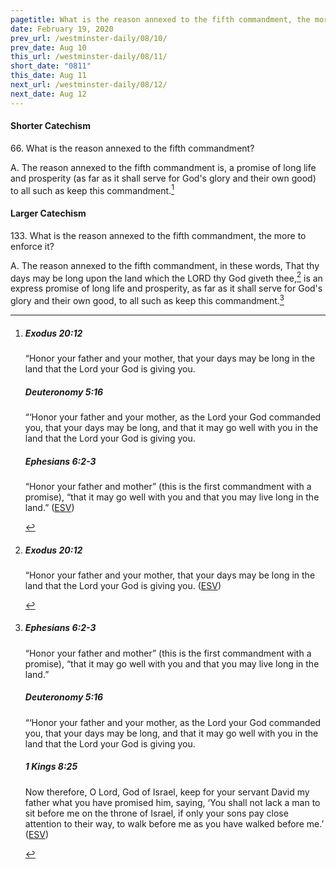 ```yaml
---
pagetitle: What is the reason annexed to the fifth commandment, the more to enforce it?
date: February 19, 2020
prev_url: /westminster-daily/08/10/
prev_date: Aug 10
this_url: /westminster-daily/08/11/
short_date: "0811"
this_date: Aug 11
next_url: /westminster-daily/08/12/
next_date: Aug 12
---
```


#### Shorter Catechism

66\. What is the reason annexed to the fifth commandment?

A. The reason annexed to the fifth commandment is, a promise of long life and prosperity (as far as it shall serve for God's glory and their own good) to all such as keep this commandment.[^fnref:wsc1]


[^fnref:wsc1]: <div class="esv"><h5>Exodus 20:12</h5> <div class="esv-text"><p id="p02020012.01-1">&#8220;Honor your father and your mother, that your days may be long in the land that the <span class="small-caps">Lord</span> your God is giving you.</p> </div><h5>Deuteronomy 5:16</h5> <div class="esv-text"><p id="p05005016.01-2">&#8220;&#8216;Honor your father and your mother, as the <span class="small-caps">Lord</span> your God commanded you, that your days may be long, and that it may go well with you in the land that the <span class="small-caps">Lord</span> your God is giving you.</p> </div><h5>Ephesians 6:2-3</h5> <div class="esv-text"><p id="p49006002.01-3">&#8220;Honor your father and mother&#8221; (this is the first commandment with a promise), &#8220;that it may go well with you and that you may live long in the land.&#8221;  (<a href="http://www.esv.org" class="copyright">ESV</a>)</p> </div> </div>


#### Larger Catechism

133\. What is the reason annexed to the fifth commandment, the more to enforce it?

A. The reason annexed to the fifth commandment, in these words, That thy days may be long upon the land which the LORD thy God giveth thee,[^fnref:wlc1] is an express promise of long life and prosperity, as far as it shall serve for God's glory and their own good, to all such as keep this commandment.[^fnref:wlc2]


[^fnref:wlc1]: <div class="esv"><h5>Exodus 20:12</h5> <div class="esv-text"><p id="p02020012.01-1">&#8220;Honor your father and your mother, that your days may be long in the land that the <span class="small-caps">Lord</span> your God is giving you.  (<a href="http://www.esv.org" class="copyright">ESV</a>)</p> </div> </div>

[^fnref:wlc2]: <div class="esv"><h5>Ephesians 6:2-3</h5> <div class="esv-text"><p id="p49006002.01-1">&#8220;Honor your father and mother&#8221; (this is the first commandment with a promise), &#8220;that it may go well with you and that you may live long in the land.&#8221;</p> </div><h5>Deuteronomy 5:16</h5> <div class="esv-text"><p id="p05005016.01-2">&#8220;&#8216;Honor your father and your mother, as the <span class="small-caps">Lord</span> your God commanded you, that your days may be long, and that it may go well with you in the land that the <span class="small-caps">Lord</span> your God is giving you.</p> </div><h5>1 Kings 8:25</h5> <div class="esv-text"><p id="p11008025.01-3">Now therefore, O <span class="small-caps">Lord</span>, God of Israel, keep for your servant David my father what you have promised him, saying, &#8216;You shall not lack a man to sit before me on the throne of Israel, if only your sons pay close attention to their way, to walk before me as you have walked before me.&#8217;  (<a href="http://www.esv.org" class="copyright">ESV</a>)</p> </div> </div>

